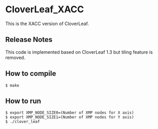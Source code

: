 # CloverLeaf_XACC

This is the XACC version of CloverLeaf.

## Release Notes

This code is implemented based on CloverLeaf 1.3 but tiling feature is removed.

## How to compile
    $ make

## How to run
    $ export XMP_NODE_SIZE0=(Number of XMP nodes for X axis)
    $ export XMP_NODE_SIZE1=(Number of XMP nodes for Y axis)
    $ ./clover_leaf
